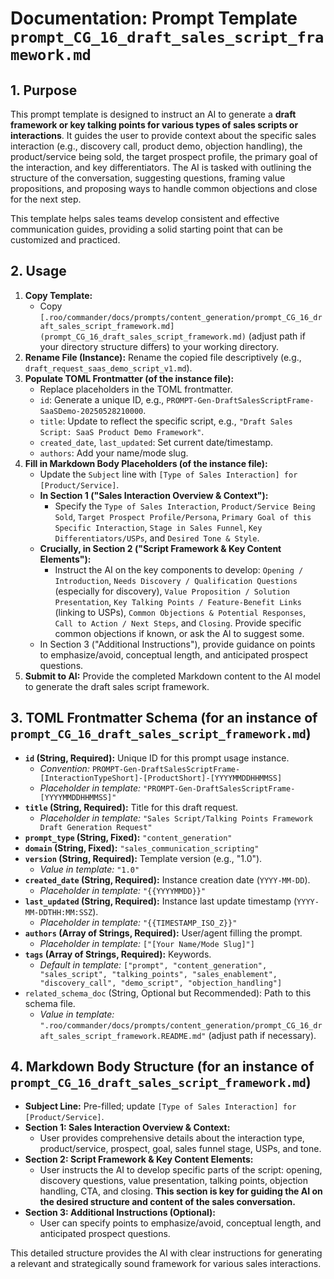 # Documentation: Prompt Template `prompt_CG_16_draft_sales_script_framework.md`

## 1. Purpose

This prompt template is designed to instruct an AI to generate a **draft framework or key talking points for various types of sales scripts or interactions**. It guides the user to provide context about the specific sales interaction (e.g., discovery call, product demo, objection handling), the product/service being sold, the target prospect profile, the primary goal of the interaction, and key differentiators. The AI is tasked with outlining the structure of the conversation, suggesting questions, framing value propositions, and proposing ways to handle common objections and close for the next step.

This template helps sales teams develop consistent and effective communication guides, providing a solid starting point that can be customized and practiced.

## 2. Usage

1.  **Copy Template:**
    *   Copy `[.roo/commander/docs/prompts/content_generation/prompt_CG_16_draft_sales_script_framework.md](prompt_CG_16_draft_sales_script_framework.md)` (adjust path if your directory structure differs) to your working directory.
2.  **Rename File (Instance):** Rename the copied file descriptively (e.g., `draft_request_saas_demo_script_v1.md`).
3.  **Populate TOML Frontmatter (of the instance file):**
    *   Replace placeholders in the TOML frontmatter.
    *   `id`: Generate a unique ID, e.g., `PROMPT-Gen-DraftSalesScriptFrame-SaaSDemo-20250528210000`.
    *   `title`: Update to reflect the specific script, e.g., `"Draft Sales Script: SaaS Product Demo Framework"`.
    *   `created_date`, `last_updated`: Set current date/timestamp.
    *   `authors`: Add your name/mode slug.
4.  **Fill in Markdown Body Placeholders (of the instance file):**
    *   Update the `Subject` line with `[Type of Sales Interaction] for [Product/Service]`.
    *   **In Section 1 ("Sales Interaction Overview & Context"):**
        *   Specify the `Type of Sales Interaction`, `Product/Service Being Sold`, `Target Prospect Profile/Persona`, `Primary Goal of this Specific Interaction`, `Stage in Sales Funnel`, `Key Differentiators/USPs`, and `Desired Tone & Style`.
    *   **Crucially, in Section 2 ("Script Framework & Key Content Elements"):**
        *   Instruct the AI on the key components to develop: `Opening / Introduction`, `Needs Discovery / Qualification Questions` (especially for discovery), `Value Proposition / Solution Presentation`, `Key Talking Points / Feature-Benefit Links` (linking to USPs), `Common Objections & Potential Responses`, `Call to Action / Next Steps`, and `Closing`. Provide specific common objections if known, or ask the AI to suggest some.
    *   In Section 3 ("Additional Instructions"), provide guidance on points to emphasize/avoid, conceptual length, and anticipated prospect questions.
5.  **Submit to AI:** Provide the completed Markdown content to the AI model to generate the draft sales script framework.

## 3. TOML Frontmatter Schema (for an instance of `prompt_CG_16_draft_sales_script_framework.md`)

*   **`id` (String, Required):** Unique ID for this prompt usage instance.
    *   *Convention:* `PROMPT-Gen-DraftSalesScriptFrame-[InteractionTypeShort]-[ProductShort]-[YYYYMMDDHHMMSS]`
    *   *Placeholder in template:* `"PROMPT-Gen-DraftSalesScriptFrame-[YYYYMMDDHHMMSS]"`
*   **`title` (String, Required):** Title for this draft request.
    *   *Placeholder in template:* `"Sales Script/Talking Points Framework Draft Generation Request"`
*   **`prompt_type` (String, Fixed):** `"content_generation"`
*   **`domain` (String, Fixed):** `"sales_communication_scripting"`
*   **`version` (String, Required):** Template version (e.g., "1.0").
    *   *Value in template:* `"1.0"`
*   **`created_date` (String, Required):** Instance creation date (`YYYY-MM-DD`).
    *   *Placeholder in template:* `"{{YYYYMMDD}}"`
*   **`last_updated` (String, Required):** Instance last update timestamp (`YYYY-MM-DDTHH:MM:SSZ`).
    *   *Placeholder in template:* `"{{TIMESTAMP_ISO_Z}}"`
*   **`authors` (Array of Strings, Required):** User/agent filling the prompt.
    *   *Placeholder in template:* `["[Your Name/Mode Slug]"]`
*   **`tags` (Array of Strings, Required):** Keywords.
    *   *Default in template:* `["prompt", "content_generation", "sales_script", "talking_points", "sales_enablement", "discovery_call", "demo_script", "objection_handling"]`
*   `related_schema_doc` (String, Optional but Recommended): Path to this schema file.
    *   *Value in template:* `".roo/commander/docs/prompts/content_generation/prompt_CG_16_draft_sales_script_framework.README.md"` (adjust path if necessary).

## 4. Markdown Body Structure (for an instance of `prompt_CG_16_draft_sales_script_framework.md`)

*   **Subject Line:** Pre-filled; update `[Type of Sales Interaction] for [Product/Service]`.
*   **Section 1: Sales Interaction Overview & Context:**
    *   User provides comprehensive details about the interaction type, product/service, prospect, goal, sales funnel stage, USPs, and tone.
*   **Section 2: Script Framework & Key Content Elements:**
    *   User instructs the AI to develop specific parts of the script: opening, discovery questions, value presentation, talking points, objection handling, CTA, and closing. **This section is key for guiding the AI on the desired structure and content of the sales conversation.**
*   **Section 3: Additional Instructions (Optional):**
    *   User can specify points to emphasize/avoid, conceptual length, and anticipated prospect questions.

This detailed structure provides the AI with clear instructions for generating a relevant and strategically sound framework for various sales interactions.